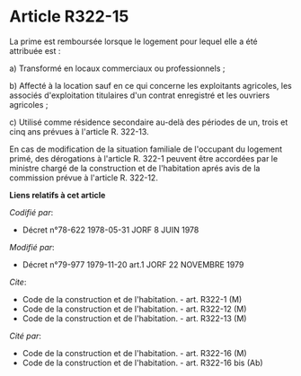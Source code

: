 # Article R322-15

La prime est remboursée lorsque le logement pour lequel elle a été attribuée est :

a) Transformé en locaux commerciaux ou professionnels ;

b) Affecté à la location sauf en ce qui concerne les exploitants agricoles, les associés d'exploitation titulaires d'un
contrat enregistré et les ouvriers agricoles ;

c) Utilisé comme résidence secondaire au-delà des périodes de un, trois et cinq ans prévues à l'article R. 322-13.

En cas de modification de la situation familiale de l'occupant du logement primé, des dérogations à l'article R. 322-1
peuvent être accordées par le ministre chargé de la construction et de l'habitation aprés avis de la commission prévue à
l'article R. 322-12.

**Liens relatifs à cet article**

_Codifié par_:

  - Décret n°78-622 1978-05-31 JORF 8 JUIN 1978

_Modifié par_:

  - Décret n°79-977 1979-11-20 art.1 JORF 22 NOVEMBRE 1979

_Cite_:

  - Code de la construction et de l'habitation. - art. R322-1 (M)
  - Code de la construction et de l'habitation. - art. R322-12 (M)
  - Code de la construction et de l'habitation. - art. R322-13 (M)

_Cité par_:

  - Code de la construction et de l'habitation. - art. R322-16 (M)
  - Code de la construction et de l'habitation. - art. R322-16 bis (Ab)
